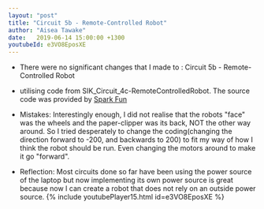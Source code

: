 ```yaml
---
layout: "post"
title: "Circuit 5b - Remote-Controlled Robot"
author: "Aisea Tawake"
date:   2019-06-14 15:00:00 +1300
youtubeId: e3VO8EposXE
---
```

* There were no significant changes that I made to : Circuit 5b - Remote-Controlled Robot

* utilising code from SIK_Circuit_4c-RemoteControlledRobot. The source code was provided by [Spark Fun](https://learn.sparkfun.com/tutorials/sparkfun-inventors-kit-experiment-guide---v40/circuit-5b-remote-controlled-robot)

* Mistakes: Interestingly enough, I did not realise that the robots "face" was the wheels and the paper-clipper was its back, NOT the other way around. So I tried desperately to change the coding(changing the direction forward to -200, and backwards to 200) to fit my way of how I think the robot should be run. Even changing the motors around to make it go "forward".

* Reflection: Most circuits done so far have been using the power source of the laptop but now implementing its own power source is great because now I can create a robot that does not rely on an outside power source.
{% include youtubePlayer15.html id=e3VO8EposXE %}